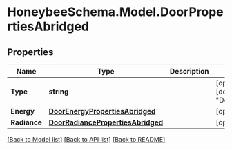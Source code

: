 
# HoneybeeSchema.Model.DoorPropertiesAbridged

## Properties

Name | Type | Description | Notes
------------ | ------------- | ------------- | -------------
**Type** | **string** |  | [optional] [readonly] [default to "DoorPropertiesAbridged"]
**Energy** | [**DoorEnergyPropertiesAbridged**](DoorEnergyPropertiesAbridged.md) |  | [optional] 
**Radiance** | [**DoorRadiancePropertiesAbridged**](DoorRadiancePropertiesAbridged.md) |  | [optional] 

[[Back to Model list]](../README.md#documentation-for-models)
[[Back to API list]](../README.md#documentation-for-api-endpoints)
[[Back to README]](../README.md)

